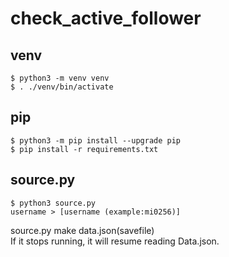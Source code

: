 # check_active_follower

## venv
```
$ python3 -m venv venv
$ . ./venv/bin/activate
```

## pip
```
$ python3 -m pip install --upgrade pip
$ pip install -r requirements.txt
```

## source.py
```
$ python3 source.py
username > [username (example:mi0256)]
```

source.py make data.json(savefile)  
If it stops running, it will resume reading Data.json.
